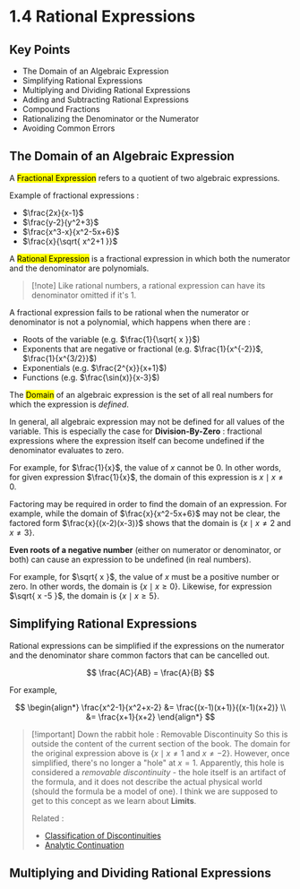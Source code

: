 # 1.4 Rational Expressions

## Key Points

- The Domain of an Algebraic Expression
- Simplifying Rational Expressions
- Multiplying and Dividing Rational Expressions
- Adding and Subtracting Rational Expressions
- Compound Fractions
- Rationalizing the Denominator or the Numerator
- Avoiding Common Errors


## The Domain of an Algebraic Expression

A <mark class="hltr-trippy">Fractional Expression</mark> refers to a quotient of two algebraic expressions.

Example of fractional expressions :
- $\frac{2x}{x-1}$
- $\frac{y-2}{y^2+3}$
- $\frac{x^3-x}{x^2-5x+6}$
- $\frac{x}{\sqrt{ x^2+1 }}$

A <mark class="hltr-trippy">Rational Expression</mark> is a fractional expression in which both the numerator and the denominator are polynomials.

> [!note] Like rational numbers, a rational expression can have its denominator omitted if it's $1$.

A fractional expression fails to be rational when the numerator or denominator is not a polynomial, which happens when there are :
- Roots of the variable (e.g. $\frac{1}{\sqrt{ x }}$)
- Exponents that are negative or fractional (e.g. $\frac{1}{x^{-2}}$, $\frac{1}{x^{3/2}}$)
- Exponentials (e.g. $\frac{2^{x}}{x+1}$)
- Functions (e.g. $\frac{\sin(x)}{x-3}$)


The <mark class="hltr-trippy">Domain</mark> of an algebraic expression is the set of all real numbers for which the expression is *defined*.

In general, all algebraic expression may not be defined for all values of the variable. This is especially the case for **Division-By-Zero** : fractional expressions where the expression itself can become undefined if the denominator evaluates to zero.

For example, for $\frac{1}{x}$, the value of $x$ cannot be $0$. In other words, for given expression $\frac{1}{x}$, the domain of this expression is ${x \mid x \neq 0}$.

Factoring may be required in order to find the domain of an expression. For example, while the domain of $\frac{x}{x^2-5x+6}$ may not be clear, the factored form $\frac{x}{(x-2)(x-3)}$ shows that the domain is $\{x \mid x \neq 2 \text{ and } x \neq 3\}$.

**Even roots of a negative number** (either on numerator or denominator, or both) can cause an expression to be undefined (in real numbers).

For example, for $\sqrt{ x }$, the value of $x$ must be a positive number or zero. In other words, the domain is $\{ x \mid x \geq 0 \}$. Likewise, for expression $\sqrt{ x -5 }$, the domain is $\{ x \mid x \geq 5 \}$.


## Simplifying Rational Expressions

Rational expressions can be simplified if the expressions on the numerator and the denominator share common factors that can be cancelled out.

$$
\frac{AC}{AB} = \frac{A}{B}
$$

For example,

$$
\begin{align*}
  \frac{x^2-1}{x^2+x-2} &= \frac{(x-1)(x+1)}{(x-1)(x+2)} \\
  &= \frac{x+1}{x+2}
\end{align*}
$$

> [!important] Down the rabbit hole : Removable Discontinuity
> So this is outside the content of the current section of the book. The domain for the original expression above is $\{ x \mid x \neq 1 \text{ and } x \neq -2\}$. However, once simplified, there's no longer a "hole" at $x = 1$. Apparently, this hole is considered a *removable discontinuity* - the hole itself is an artifact of the formula, and it does not describe the actual physical world (should the formula be a model of one). I think we are supposed to get to this concept as we learn about **Limits**.
> 
> Related :
> - [Classification of Discontinuities](https://en.wikipedia.org/wiki/Classification_of_discontinuities)
> - [Analytic Continuation](https://en.wikipedia.org/wiki/Analytic_continuation)


## Multiplying and Dividing Rational Expressions

